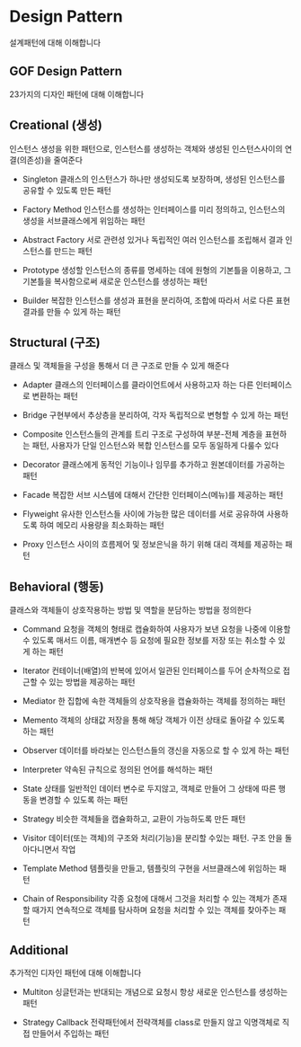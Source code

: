 # Design Pattern
설계패턴에 대해 이해합니다

## GOF Design Pattern
23가지의 디자인 패턴에 대해 이해합니다

## Creational (생성)
인스턴스 생성을 위한 패턴으로, 인스턴스를 생성하는 객체와 생성된 인스턴스사이의 연결(의존성)을 줄여준다

* Singleton
클래스의 인스턴스가 하나만 생성되도록 보장하며, 생성된 인스턴스를 공유할 수 있도록 만든 패턴

* Factory Method
인스턴스를 생성하는 인터페이스를 미리 정의하고, 인스턴스의 생성을 서브클래스에게 위임하는 패턴

* Abstract Factory
서로 관련성 있거나 독립적인 여러 인스턴스를 조립해서 결과 인스턴스를 만드는  패턴

* Prototype
생성할 인스턴스의 종류를 명세하는 데에 원형의 기본틀을 이용하고, 그 기본틀을 복사함으로써 새로운 인스턴스를 생성하는 패턴

* Builder
복잡한 인스턴스를 생성과 표현을 분리하여, 조합에 따라서 서로 다른 표현 결과를 만들 수 있게 하는 패턴

## Structural (구조)
클래스 및 객체들을 구성을 통해서 더 큰 구조로 만들 수 있게 해준다  

* Adapter
클래스의 인터페이스를 클라이언트에서 사용하고자 하는 다른 인터페이스로 변환하는 패턴

* Bridge
구현부에서 추상층을 분리하여, 각자 독립적으로 변형할 수 있게 하는 패턴

* Composite
인스턴스들의 관계를 트리 구조로 구성하여 부분-전체 계층을 표현하는 패턴, 사용자가 단일 인스턴스와 복합 인스턴스를 모두 동일하게 다룰수 있다

* Decorator
클래스에게 동적인 기능이나 임무를 추가하고 원본데이터를 가공하는 패턴

* Facade
복잡한 서브 시스템에 대해서 간단한 인터페이스(메뉴)를 제공하는 패턴

* Flyweight
유사한 인스턴스들 사이에 가능한 많은 데이터를 서로 공유하여 사용하도록 하여 메모리 사용량을 최소화하는 패턴

* Proxy
인스턴스 사이의 흐름제어 및 정보은닉을 하기 위해 대리 객체를 제공하는 패턴

## Behavioral (행동)
클래스와 객체들이 상호작용하는 방법 및 역할을 분담하는 방법을 정의한다

* Command
요청을 객체의 형태로 캡슐화하여 사용자가 보낸 요청을 나중에 이용할 수 있도록 매서드 이름, 매개변수 등 요청에 필요한 정보를 저장 또는 취소할 수 있게 하는 패턴

* Iterator
컨테이너(배열)의 반복에 있어서 일관된 인터페이스를 두어 순차적으로 접근할 수 있는 방법을 제공하는 패턴

* Mediator
한 집합에 속한 객체들의 상호작용을 캡슐화하는 객체를 정의하는 패턴

* Memento
객체의 상태값 저장을 통해 해당 객체가 이전 상태로 돌아갈 수 있도록 하는 패턴

* Observer
데이터를 바라보는 인스턴스들의 갱신을 자동으로 할 수 있게 하는 패턴

* Interpreter
약속된 규칙으로 정의된 언어를 해석하는 패턴

* State
상태를 일반적인 데이터 변수로 두지않고, 객체로 만들어 그 상태에 따른 행동을 변경할 수 있도록 하는 패턴

* Strategy
비슷한 객체들을 캡슐화하고, 교환이 가능하도록 만든 패턴

* Visitor
데이터(또는 객체)의 구조와 처리(기능)을 분리할 수있는 패턴. 구조 안을 돌아다니면서 작업

* Template Method
템플릿을 만들고, 템플릿의 구현을 서브클래스에 위임하는 패턴

* Chain of Responsibility
각종 요청에 대해서 그것을 처리할 수 있는 객체가 존재할 때가지 연속적으로 객체를 탐사하며 요청을 처리할 수 있는 객체를 찾아주는 패턴

## Additional
추가적인 디자인 패턴에 대해 이해합니다

* Multiton
싱글턴과는 반대되는 개념으로 요청시 항상 새로운 인스턴스를 생성하는 패턴

* Strategy Callback
전략패턴에서 전략객체를 class로 만들지 않고 익명객체로 직접 만들어서 주입하는 패턴